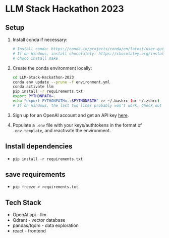 # LLM Stack Hackathon 2023

## Setup

1. Install conda if necessary:

    ```bash
    # Install conda: https://conda.io/projects/conda/en/latest/user-guide/install/index.html#regular-installation
    # If on Windows, install chocolately: https://chocolatey.org/install. Then, run:
    # choco install make
    ```

2. Create the conda environment locally:

    ```bash
    cd LLM-Stack-Hackathon-2023
    conda env update --prune -f environment.yml
    conda activate llm
    pip install -r requirements.txt
    export PYTHONPATH=.
    echo "export PYTHONPATH=.:$PYTHONPATH" >> ~/.bashrc (or ~/.zshrc)
    # If on Windows, the last two lines probably won't work. Check out this guide for more info: https://datatofish.com/add-python-to-windows-path/
    ```

3. Sign up for an OpenAI account and get an API key [here](https://beta.openai.com/account/api-keys).
4. Populate a `.env` file with your keys/authtokens in the format of `.env.template`, and reactivate the environment.

## Install dependencies

- `pip install -r requirements.txt`

## save requirements

- `pip freeze > requirements.txt`

## Tech Stack

- OpenAI api - llm
- Qdrant - vector database
- pandas/tqdm - data exploration
- react - frontend
